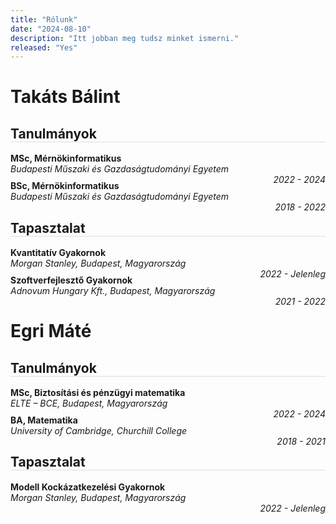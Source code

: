 ```yaml
---
title: "Rólunk"
date: "2024-08-10"
description: "Itt jobban meg tudsz minket ismerni."
released: "Yes"
---
```

<!DOCTYPE html>
<html lang="en">
<head>
    <meta charset="UTF-8">
    <meta name="viewport" content="width=device-width, initial-scale=1.0">
    <title>Resume of Bálint Takáts</title>
    <style>
        h2 {
            border-bottom: 1px solid #ddd;
            text-align: left;
        }
        h3 {
            margin-top: 15px;
            margin-bottom: 5px;
            text-align: left;
        }
        .section {
            margin-bottom: 20px;
        }
        ul {
            list-style: none;
            padding: 0;
        }
        li {
            margin-bottom: 10px;
        }
        .experience, .education {
            margin-top: 10px;
        }
        .job-title, .degree-title {
            font-weight: bold;
            text-align: left;
        }
        .location {
            font-style: italic;
            text-align: left;
        }
        .period {
            float: right;
            font-style: italic;
        }
    </style>
</head>
<body>
    <div class="container">
        <div class="contact-info">
            <h1>Takáts Bálint</h1>
        </div>
        <div class="section education">
            <h2>Tanulmányok</h2>
            <ul>
                <li>
                    <div class="degree-title">MSc, Mérnökinformatikus</div>
                    <div class="location">Budapesti Műszaki és Gazdaságtudományi Egyetem</div>
                    <span class="period">2022 - 2024</span>
                    <!-- <div class="details">Átlag: 4.73/5</div> -->
                </li>
                <!-- <li>
                    <div class="degree-title">BSc, Mérnökinformatikus, Tavaszi Félév</div>
                    <div class="location">Twente Egyetem (ERASMUS Csereprogram)</div>
                    <span class="period">2021</span>
                </li> -->
                <li>
                    <div class="degree-title">BSc, Mérnökinformatikus</div>
                    <div class="location">Budapesti Műszaki és Gazdaságtudományi Egyetem</div>
                    <span class="period">2018 - 2022</span>
                    <!-- <div class="details">Átlag: 4.91/5</div> -->
                </li>
                <!-- <li>
                    <div class="degree-title">Középiskola, Kiválóan Végzett Öt Tárgyból</div>
                    <div class="location">ELTE Bolyai Gimnázium</div>
                    <span class="period">2006 - 2018</span>
                    <!-- <div class="details">Átlag: 5.00/5</div> -->
                <!-- </li>  -->
            </ul>
        </div>
        <div class="section experience">
            <h2>Tapasztalat</h2>
            <ul>
                <li>
                    <div class="job-title">Kvantitatív Gyakornok</div>
                    <div class="location">Morgan Stanley, Budapest, Magyarország</div>
                    <span class="period">2022 - Jelenleg</span>
                </li>
                <li>
                    <div class="job-title">Szoftverfejlesztő Gyakornok</div>
                    <div class="location">Adnovum Hungary Kft., Budapest, Magyarország</div>
                    <span class="period">2021 - 2022</span>
                </li>
            </ul>
        </div>
    </div>
    <h1>Egri Máté</h1>
<div class="section education">
    <h2>Tanulmányok</h2>
    <ul>
        <li>
            <div class="degree-title">MSc, Biztosítási és pénzügyi matematika</div>
            <div class="location">ELTE – BCE, Budapest, Magyarország</div>
            <span class="period">2022 - 2024</span>
        </li>
        <li>
            <div class="degree-title">BA, Matematika</div>
            <div class="location">University of Cambridge, Churchill College</div>
            <span class="period">2018 - 2021</span>
        </li>
        <!-- <li>
            <div class="degree-title">Magyar Érettségi</div>
            <div class="location">ELTE Bolyai Általános és Középiskola, Szombathely, Magyarország</div>
            <span class="period">2006 - 2018</span>
        </li> -->
    </ul>
</div>
<div class="section experience">
    <h2>Tapasztalat</h2>
    <ul>
        <li>
            <div class="job-title">Modell Kockázatkezelési Gyakornok</div>
            <div class="location">Morgan Stanley, Budapest, Magyarország</div>
            <span class="period">2022 - Jelenleg</span>
        </li>
    </ul>
</div>

</body>
</html>